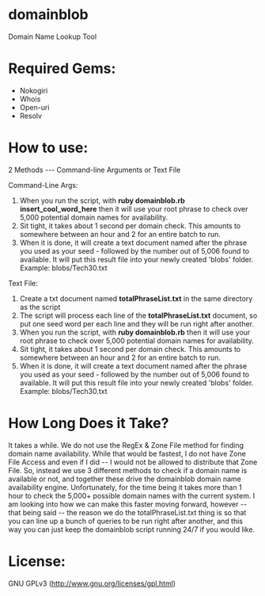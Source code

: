 domainblob
==========
Domain Name Lookup Tool

Required Gems:
==============
* Nokogiri
* Whois
* Open-uri
* Resolv

How to use:
===========
2 Methods --- Command-line Arguments or Text File

Command-Line Args:
1. When you run the script, with **ruby domainblob.rb insert_cool_word_here** then it will use your root phrase to check over 5,000 potential domain names for availability. 
2. Sit tight, it takes about 1 second per domain check. This amounts to somewhere between an hour and 2 for an entire batch to run. 
3. When it is done, it will create a text document named after the phrase you used as your seed - followed by the number out of 5,006 found to available. It will put this result file into your newly created 'blobs' folder. Example: blobs/Tech30.txt 

Text File:
1. Create a txt document named **totalPhraseList.txt** in the same directory as the script 
2. The script will process each line of the **totalPhraseList.txt** document, so put one seed word per each line and they will be run right after another. 
3. When you run the script, with **ruby domainblob.rb** then it will use your root phrase to check over 5,000 potential domain names for availability. 
4. Sit tight, it takes about 1 second per domain check. This amounts to somewhere between an hour and 2 for an entire batch to run. 
5. When it is done, it will create a text document named after the phrase you used as your seed - followed by the number out of 5,006 found to available. It will put this result file into your newly created 'blobs' folder. Example: blobs/Tech30.txt 

How Long Does it Take?
=====================
It takes a while. We do not use the RegEx & Zone File method for finding domain name availability. While that would be fastest, I do not have Zone File Access and even if I did -- I would not be allowed to distribute that Zone File. So, instead we use 3 different methods to check if a domain name is available or not, and together these drive the domainblob domain name availability engine. Unfortunately, for the time being it takes more than 1 hour to check the 5,000+ possible domain names with the current system. I am looking into how we can make this faster moving forward, however -- that being said -- the reason we do the totalPhraseList.txt thing is so that you can line up a bunch of queries to be run right after another, and this way you can just keep the domainblob script running 24/7 if you would like.

License:
========
GNU GPLv3 (http://www.gnu.org/licenses/gpl.html)

